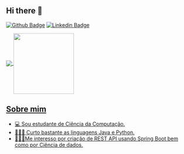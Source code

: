 ## Hi there 👋

[![Github Badge](https://img.shields.io/badge/-Github-000?style=flat-square&logo=Github&logoColor=white&link=https://github.com/Brunu26)](https://github.com/Brunu26)
[![Linkedin Badge](https://img.shields.io/badge/-LinkedIn-blue?style=flat-square&logo=Linkedin&logoColor=white&link=https://www.linkedin.com/in/bruno-ara%C3%BAjo-344b3619b/)](https://www.linkedin.com/in/bruno-ara%C3%BAjo-344b3619b/)

<a href="https://github.com/anuraghazra/github-readme-stats">
    <img
      align="center"
      src="https://github-readme-stats.vercel.app/api/top-langs/?username=Brunu26&layout=compact"
    />
<a href="https://github.com/anuraghazra/github-readme-stats">
    <img
      align="center"
      height="165"
      src="https://github-readme-stats.vercel.app/api?username=Brunu26&count_private=true&show_icons=true&custom_title=Github%20Status&hide=issues"
    />


## Sobre mim
- 💻 Sou estudante de Ciência da Computação.
- 👨🏼‍🏫 Curto bastante as linguagens Java e Python.
- 👨🏼‍🏫Me interesso por criação de REST API usando Spring Boot bem como por Ciência de dados.







